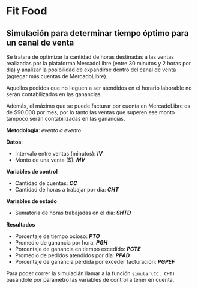 # Fit Food
## Simulación para determinar tiempo óptimo para un canal de venta

Se tratara de optimizar la cantidad de horas destinadas a las ventas realizadas por la plataforma MercadoLibre (entre 30 minutos y 2 horas por dia) y analizar la posibilidad de expandirse dentro del canal de venta (agregar más cuentas de MercadoLibre).

Aquellos pedidos que no lleguen a ser atendidos en el horario laborable no serán contabilizados en las ganancias.

Además, el máximo que se puede facturar por cuenta en MercadoLibre es de $90.000 por mes, por lo tanto las ventas que superen ese monto tampoco serán contabilizadas en las ganancias.

**Metodología**: *evento a evento*

**Datos**:
- Intervalo entre ventas (minutos): ***IV***
- Monto de una venta ($): ***MV***

**Variables de control**
- Cantidad de cuentas: ***CC***
- Cantidad de horas a trabajar por día: ***CHT***

**Variables de estado**
- Sumatoria de horas trabajadas en el día: ***SHTD***

**Resultados**
- Porcentaje de tiempo ocioso: ***PTO***
- Promedio de ganancia por hora: ***PGH***
- Porcentaje de ganancia en tiempo excedido: ***PGTE***
- Promedio de pedidos atendidos por día: ***PPAD***
- Porcentaje de ganancia pérdida por exceder facturación: ***PGPEF***

Para poder correr la simulacián llamar a la función `simular(CC, CHT)` pasándole por parámetro las variables de control a tener en cuenta.
